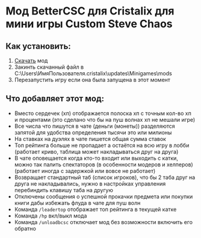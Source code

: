 # Мод BetterCSC для Cristalix для мини игры Custom Steve Chaos
    
## Как установить:
1. [Скачать](https://gitlab.com/Serega007/bettercsc/-/raw/main/build/BetterCSC.jar) мод
2. Закинть скачанный файл в C:\Users\ИмяПользователя\.cristalix\updates\Minigames\mods
3. Перезапустить игру если она была запущена в этот момент
    
## Что добавляет этот мод:
- Вместо сердечек (хп) отображается полоска хп с точным кол-во хп и процентами (это сделано что бы на пуш волнах хп не мешали игре)
- Все числа что пишутся в чате (деньги (монеты)) разделяются запятой для удобства определения тысячи это или милионы
- На ставках на дуэлях в чате пишется общая сумма ставок
- Топ рейтинга больше не пропадает а остаётся на всю игру в лобби (работает криво, таблица может накладываться друг на друга)
- В чате оповещается когда кто-то входит или выходить с катки, можно так палить спектаторов (в особенности модеров и хелперов) (работает иногда с задержкой или вовсе не работает)
- Возвращает стандартный таб (список игроков), что бы 2 таба друг на друга не накладывались, нужно в настройках управления перебиндить клавишу таба на другую
- Отключены сообщения о успешной прокачки предмета или покупки книги дабы избежать флуда в чате для пуш волн
- Команда `/leadertop` отображает топ рейтинга в текущей катке
- Команда `/hp` вкл/выкл мода
- Команда `/unloadbcsc` отключает мод без возможности включить его обратно